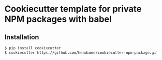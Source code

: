 # Cookiecutter template for private NPM packages with babel

## Installation

```bash
$ pip install cookiecutter
$ cookiecutter https://github.com/headione/cookiecutter-npm-package.git
```

